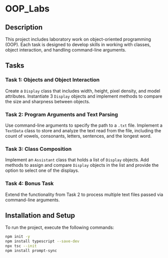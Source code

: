 # OOP_Labs

## Description
This project includes laboratory work on object-oriented programming (OOP). Each task is designed to develop skills in working with classes, object interaction, and handling command-line arguments.

## Tasks
### Task 1: Objects and Object Interaction
Create a `Display` class that includes width, height, pixel density, and model attributes. Instantiate 3 `Display` objects and implement methods to compare the size and sharpness between objects.

### Task 2: Program Arguments and Text Parsing
Use command-line arguments to specify the path to a `.txt` file. Implement a `TextData` class to store and analyze the text read from the file, including the count of vowels, consonants, letters, sentences, and the longest word.

### Task 3: Class Composition
Implement an `Assistant` class that holds a list of `Display` objects. Add methods to assign and compare `Display` objects in the list and provide the option to select one of the displays.

### Task 4: Bonus Task
Extend the functionality from Task 2 to process multiple text files passed via command-line arguments.

## Installation and Setup
To run the project, execute the following commands:

```bash
npm init -y
npm install typescript --save-dev
npx tsc --init
npm install prompt-sync
